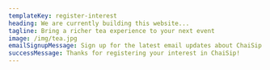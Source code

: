 ```yaml
---
templateKey: register-interest
heading: We are currently building this website...
tagline: Bring a richer tea experience to your next event
image: /img/tea.jpg
emailSignupMessage: Sign up for the latest email updates about ChaiSip
successMessage: Thanks for registering your interest in ChaiSip!
---
```

